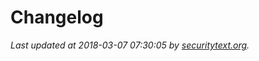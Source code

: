 # Changelog

_Last updated at 2018-03-07 07:30:05 by [securitytext.org](https://securitytext.org)._
